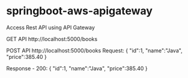 # springboot-aws-apigateway
Access Rest API using API Gateway


GET API
http://localhost:5000/books



POST API
http://localhost:5000/books
Request:
{
    "id":1,
    "name":"Java",
    "price":385.40
}

Response - 200:
{
    "id":1,
    "name":"Java",
    "price":385.40
}